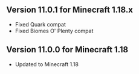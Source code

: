 ## Version 11.0.1 for Minecraft 1.18.x

- Fixed Quark compat
- Fixed Biomes O' Plenty compat

## Version 11.0.0 for Minecraft 1.18

- Updated to Minecraft 1.18